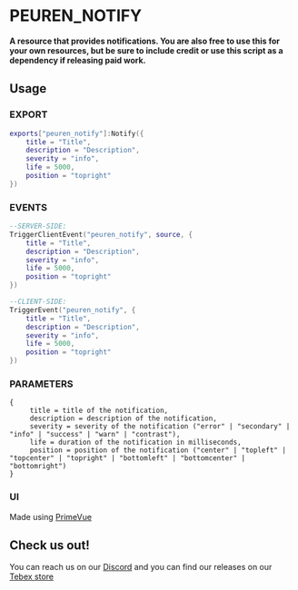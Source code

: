 


# PEUREN_NOTIFY
**A resource that provides notifications.
You are also free to use this for your own resources, but be sure to include credit or use this script as a dependency if releasing paid work.**

## Usage

### EXPORT
```lua
exports["peuren_notify"]:Notify({
    title = "Title",
    description = "Description",
    severity = "info",
    life = 5000,
    position = "topright"
})
```

### EVENTS
```lua
--SERVER-SIDE:
TriggerClientEvent("peuren_notify", source, {
	title = "Title",
	description = "Description",
	severity = "info",
	life = 5000,
	position = "topright"
})

--CLIENT-SIDE:
TriggerEvent("peuren_notify", {
	title = "Title",
	description = "Description",
	severity = "info",
	life = 5000,
	position = "topright"
})
```

### PARAMETERS
```
{
	 title = title of the notification,
	 description = description of the notification,
	 severity = severity of the notification ("error" | "secondary" | "info" | "success" | "warn" | "contrast"),
	 life = duration of the notification in milliseconds,
	 position = position of the notification ("center" | "topleft" | "topcenter" | "topright" | "bottomleft" | "bottomcenter" | "bottomright")
}
```

### UI
Made using [PrimeVue](https://primevue.org/)

## Check us out!
You can reach us on our [Discord](https://discord.gg/wtxqbm4Sjq) and you can find our releases on our [Tebex store](https://peuren.tebex.io/)
